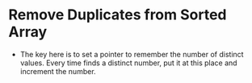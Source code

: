 # Remove Duplicates from Sorted Array
+ The key here is to set a pointer to remember the number of distinct values. Every time finds a distinct number, put it at this place and increment the number.